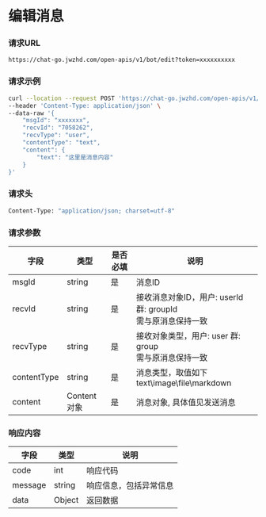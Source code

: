 # 编辑消息

### 请求URL

`https://chat-go.jwzhd.com/open-apis/v1/bot/edit?token=xxxxxxxxxx`

### 请求示例

```bash
curl --location --request POST 'https://chat-go.jwzhd.com/open-apis/v1/bot/edit?token=xxxxxxxxxx' \
--header 'Content-Type: application/json' \
--data-raw '{
    "msgId": "xxxxxxx",
    "recvId": "7058262",
    "recvType": "user",
    "contentType": "text",
    "content": {
        "text": "这里是消息内容"
    }
}'
```

### 请求头

```bash
Content-Type: "application/json; charset=utf-8"
```

### 请求参数


| 字段        | 类型        | 是否必填 | 说明                                                            |
| ----------- | ----------- | -------- | --------------------------------------------------------------- |
| msgId       | string      | 是       | 消息ID                                                          |
| recvId      | string      | 是       | 接收消息对象ID，用户: userId 群: groupId<br/>需与原消息保持一致 |
| recvType    | string      | 是       | 接收对象类型，用户: user 群: group<br/>需与原消息保持一致       |
| contentType | string      | 是       | 消息类型，取值如下<br/>text\\image\\file\\markdown              |
| content     | Content对象 | 是       | 消息对象, 具体值见发送消息                                      |

### 响应内容


| 字段    | 类型   | 说明                   |
| ------- | ------ | ---------------------- |
| code    | int    | 响应代码               |
| message | string | 响应信息，包括异常信息 |
| data    | Object | 返回数据               |

